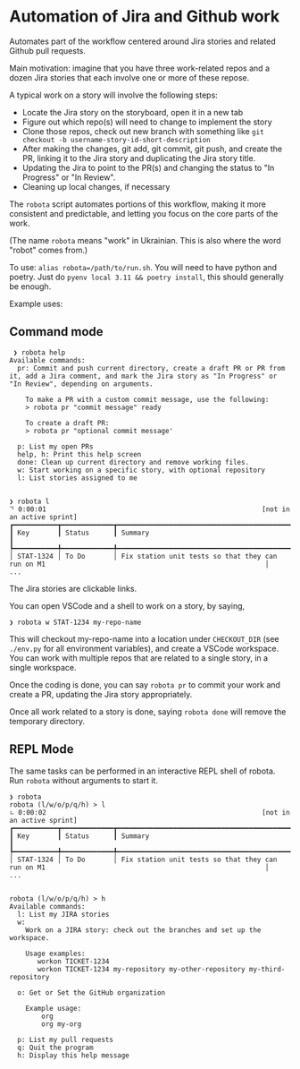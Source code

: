 # Automation of Jira and Github work

Automates part of the workflow centered around Jira stories and related Github pull requests.

Main motivation: imagine that you have three work-related repos and a dozen Jira stories that each involve one or more of these repose.

A typical work on a story will involve the following steps:
 - Locate the Jira story on the storyboard, open it in a new tab
 - Figure out which repo(s) will need to change to implement the story
 - Clone those repos, check out new branch with something like `git checkout -b username-story-id-short-description`
 - After making the changes, git add, git commit, git push, and create the PR, linking it to the Jira story and duplicating the Jira story title.
 - Updating the Jira to point to the PR(s) and changing the status to "In Progress" or "In Review".
 - Cleaning up local changes, if necessary


 The `robota` script automates portions of this workflow, making it more consistent and predictable, and letting you focus on the core parts of the work.

 (The name `robota` means "work" in Ukrainian. This is also where the word "robot" comes from.)

 To use: `alias robota=/path/to/run.sh`. You will need to have python and poetry. Just do `pyenv local 3.11 && poetry install`, this should generally be enough.

Example uses:

## Command mode

```
 ❯ robota help
Available commands:
  pr: Commit and push current directory, create a draft PR or PR from it, add a Jira comment, and mark the Jira story as "In Progress" or "In Review", depending on arguments.

    To make a PR with a custom commit message, use the following:
    > robota pr "commit message" ready

    To create a draft PR:
    > robota pr "optional commit message'

  p: List my open PRs
  help, h: Print this help screen
  done: Clean up current directory and remove working files.
  w: Start working on a specific story, with optional repository
  l: List stories assigned to me


❯ robota l
⠙ 0:00:01                                                      [not in an active sprint]
┏━━━━━━━━━━━┳━━━━━━━━━━━━━┳━━━━━━━━━━━━━━━━━━━━━━━━━━━━━━━━━━━━━━━━━━━━━━━━━━━━━━━━━━━━━━━━━━━━━━━━━━━━━━━━━━━━━━━━━━━━━━━━━━━━━━━━━┓
┃ Key       ┃ Status      ┃ Summary                                                                                                 ┃
┡━━━━━━━━━━━╇━━━━━━━━━━━━━╇━━━━━━━━━━━━━━━━━━━━━━━━━━━━━━━━━━━━━━━━━━━━━━━━━━━━━━━━━━━━━━━━━━━━━━━━━━━━━━━━━━━━━━━━━━━━━━━━━━━━━━━━━┩
│ STAT-1324 │ To Do       │ Fix station unit tests so that they can run on M1                                                       │
...

```

The Jira stories are clickable links.

You can open VSCode and a shell to work on a story, by saying,

```
❯ robota w STAT-1234 my-repo-name
```

This will checkout my-repo-name into a location under `CHECKOUT_DIR` (see `./env.py` for all environment variables), and create a VSCode workspace. You can work with multiple repos that are related to a single story, in a single workspace.

Once the coding is done, you can say `robota pr` to commit your work and create a PR, updating the Jira story appropriately.

Once all work related to a story is done, saying `robota done` will remove the temporary directory.


## REPL Mode

The same tasks can be performed in an interactive REPL shell of robota. Run `robota` without arguments to start it.

```
❯ robota
robota (l/w/o/p/q/h) > l
⠦ 0:00:02                                                      [not in an active sprint]
┏━━━━━━━━━━━┳━━━━━━━━━━━━━┳━━━━━━━━━━━━━━━━━━━━━━━━━━━━━━━━━━━━━━━━━━━━━━━━━━━━━━━━━━━━━━━━━━━━━━━━━━━━━━━━━━━━━━━━━━━━━━━━━━━━━━━━━┓
┃ Key       ┃ Status      ┃ Summary                                                                                                 ┃
┡━━━━━━━━━━━╇━━━━━━━━━━━━━╇━━━━━━━━━━━━━━━━━━━━━━━━━━━━━━━━━━━━━━━━━━━━━━━━━━━━━━━━━━━━━━━━━━━━━━━━━━━━━━━━━━━━━━━━━━━━━━━━━━━━━━━━━┩
│ STAT-1324 │ To Do       │ Fix station unit tests so that they can run on M1                                                       │
...


robota (l/w/o/p/q/h) > h
Available commands:
  l: List my JIRA stories
  w:
    Work on a JIRA story: check out the branches and set up the workspace.

    Usage examples:
       workon TICKET-1234
       workon TICKET-1234 my-repository my-other-repository my-third-repository

  o: Get or Set the GitHub organization

    Example usage:
        org
        org my-org

  p: List my pull requests
  q: Quit the program
  h: Display this help message
```
